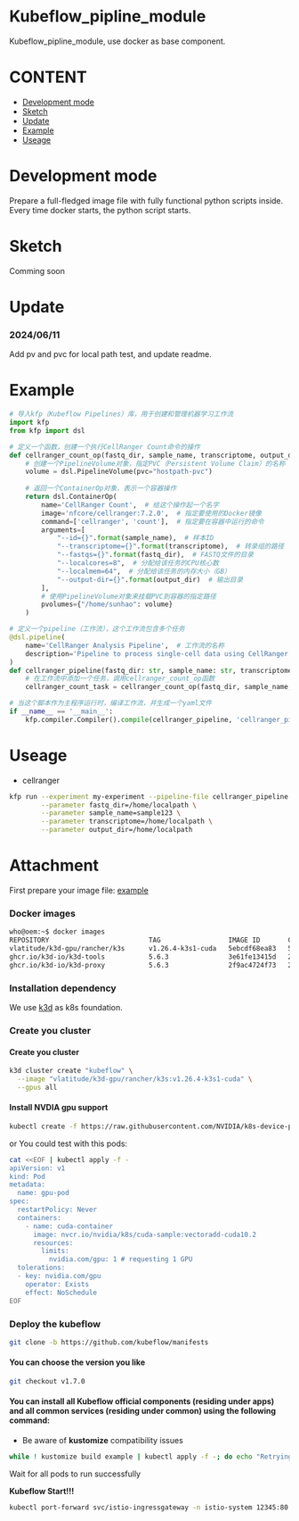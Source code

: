 # Kubeflow_pipline_module
Kubeflow_pipline_module, use docker as base component.
# CONTENT
- [Development mode](https://github.com/OOAAHH/Kubeflow_pipline_module/edit/main/README.md#development-mode)
- [Sketch](https://github.com/OOAAHH/Kubeflow_pipline_module/edit/main/README.md#sketch)
- [Update](https://github.com/OOAAHH/Kubeflow_pipline_module/edit/main/README.md#Update)
- [Example](https://github.com/OOAAHH/Kubeflow_pipline_module/edit/main/README.md#example)
- [Useage](https://github.com/OOAAHH/Kubeflow_pipline_module/edit/main/README.md#useage)

# Development mode
Prepare a full-fledged image file with fully functional python scripts inside. Every time docker starts, the python script starts.

# Sketch
Comming soon

# Update
### 2024/06/11
Add pv and pvc for local path test, and update readme.

# Example
```python
# 导入kfp（Kubeflow Pipelines）库，用于创建和管理机器学习工作流
import kfp
from kfp import dsl

# 定义一个函数，创建一个执行CellRanger Count命令的操作
def cellranger_count_op(fastq_dir, sample_name, transcriptome, output_dir):
    # 创建一个PipelineVolume对象，指定PVC（Persistent Volume Claim）的名称
    volume = dsl.PipelineVolume(pvc="hostpath-pvc")
    
    # 返回一个ContainerOp对象，表示一个容器操作
    return dsl.ContainerOp(
        name='CellRanger Count',  # 给这个操作起一个名字
        image='nfcore/cellranger:7.2.0',  # 指定要使用的Docker镜像
        command=['cellranger', 'count'],  # 指定要在容器中运行的命令
        arguments=[
            "--id={}".format(sample_name),  # 样本ID
            "--transcriptome={}".format(transcriptome),  # 转录组的路径
            "--fastqs={}".format(fastq_dir),  # FASTQ文件的目录
            "--localcores=8",  # 分配给该任务的CPU核心数
            "--localmem=64",  # 分配给该任务的内存大小（GB）
            "--output-dir={}".format(output_dir)  # 输出目录
        ],
        # 使用PipelineVolume对象来挂载PVC到容器的指定路径
        pvolumes={"/home/sunhao": volume}
    )

# 定义一个pipeline（工作流），这个工作流包含多个任务
@dsl.pipeline(
    name='CellRanger Analysis Pipeline',  # 工作流的名称
    description='Pipeline to process single-cell data using CellRanger'  # 工作流的描述
)
def cellranger_pipeline(fastq_dir: str, sample_name: str, transcriptome: str, output_dir: str):
    # 在工作流中添加一个任务，调用cellranger_count_op函数
    cellranger_count_task = cellranger_count_op(fastq_dir, sample_name, transcriptome, output_dir)

# 当这个脚本作为主程序运行时，编译工作流，并生成一个yaml文件
if __name__ == '__main__':
    kfp.compiler.Compiler().compile(cellranger_pipeline, 'cellranger_pipeline.yaml')
```


# Useage
- cellranger
```bash
kfp run --experiment my-experiment --pipeline-file cellranger_pipeline.yaml \
        --parameter fastq_dir=/home/localpath \
        --parameter sample_name=sample123 \
        --parameter transcriptome=/home/localpath \
        --parameter output_dir=/home/localpath
```


# Attachment
First prepare your image file: [example](https://github.com/v-wan/k3d-gpu)

### Docker images
```bash
who@oem:~$ docker images
REPOSITORY                         TAG                 IMAGE ID       CREATED        SIZE
vlatitude/k3d-gpu/rancher/k3s      v1.26.4-k3s1-cuda   5ebcdf68ea83   5 days ago     533MB
ghcr.io/k3d-io/k3d-tools           5.6.3               3e61fe13415d   2 months ago   20.2MB
ghcr.io/k3d-io/k3d-proxy           5.6.3               2f9ac4724f73   2 months ago   61.2MB
```
### Installation dependency
We use [k3d](https://k3d.io/v5.6.3/) as k8s foundation.

### Create you cluster
#### Create you cluster
```bash
k3d cluster create "kubeflow" \
  --image "vlatitude/k3d-gpu/rancher/k3s:v1.26.4-k3s1-cuda" \
  --gpus all
```
#### Install NVDIA gpu support
```bash
kubectl create -f https://raw.githubusercontent.com/NVIDIA/k8s-device-plugin/v0.15.0/deployments/static/nvidia-device-plugin.yml
```
or You could test with this pods:
```bash
cat <<EOF | kubectl apply -f -
apiVersion: v1
kind: Pod
metadata:
  name: gpu-pod
spec:
  restartPolicy: Never
  containers:
    - name: cuda-container
      image: nvcr.io/nvidia/k8s/cuda-sample:vectoradd-cuda10.2
      resources:
        limits:
          nvidia.com/gpu: 1 # requesting 1 GPU
  tolerations:
  - key: nvidia.com/gpu
    operator: Exists
    effect: NoSchedule
EOF
```

### Deploy the kubeflow
```bash
git clone -b https://github.com/kubeflow/manifests
```
#### You can choose the version you like
```bash
git checkout v1.7.0
```
#### You can install all Kubeflow official components (residing under apps) and all common services (residing under common) using the following command:
- Be aware of **kustomize** compatibility issues

```bash
while ! kustomize build example | kubectl apply -f -; do echo "Retrying to apply resources"; sleep 20; done
```
Wait for all pods to run successfully

**Kubeflow Start!!!**
```bash
kubectl port-forward svc/istio-ingressgateway -n istio-system 12345:80
```
